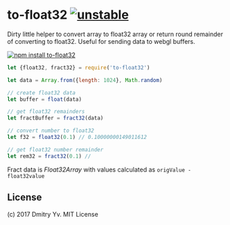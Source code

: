 # to-float32 [![unstable](https://img.shields.io/badge/stability-unstable-green.svg)](http://github.com/badges/stability-badges)

Dirty little helper to convert array to float32 array or return round remainder of converting to float32. Useful for sending data to webgl buffers.

[![npm install to-float32](https://nodei.co/npm/to-float32.png?mini=true)](https://npmjs.org/package/to-float32/)

```js
let {float32, fract32} = require('to-float32')

let data = Array.from({length: 1024}, Math.random)

// create float32 data
let buffer = float(data)

// get float32 remainders
let fractBuffer = fract32(data)

// convert number to float32
let f32 = float32(0.1) // 0.10000000149011612

// get float32 number remainder
let rem32 = fract32(0.1) //
```

Fract data is _Float32Array_ with values calculated as `origValue - float32value`

## License

(c) 2017 Dmitry Yv. MIT License
